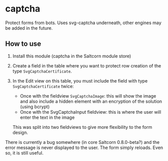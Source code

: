 # captcha

Protect forms from bots. Uses svg-captcha underneath, other engines may be added in the future.

## How to use

1. Install this module (captcha in the Saltcorn module store)
2. Create a field in the table where you want to protect row creation of the type `SvgCaptchaCertificate`.
3. In the Edit view on this table, you must include the field with type `SvgCaptchaCertificate` twice:

   - Once with the fieldview `SvgCaptchaImage`: this will show the image and also include a hidden element with an encryption of the solution (using bcrypt)
   - Once with the SvgCaptchaInput fieldview: this is where the user will enter the text in the image

   This was split into two fieldviews to give more flexibility to the form design.

There is currently a bug somewhere (in core Saltcorn 0.8.0-beta?) and the error message is never displayed to the user. The form simply reloads. Even so, it is still useful.
